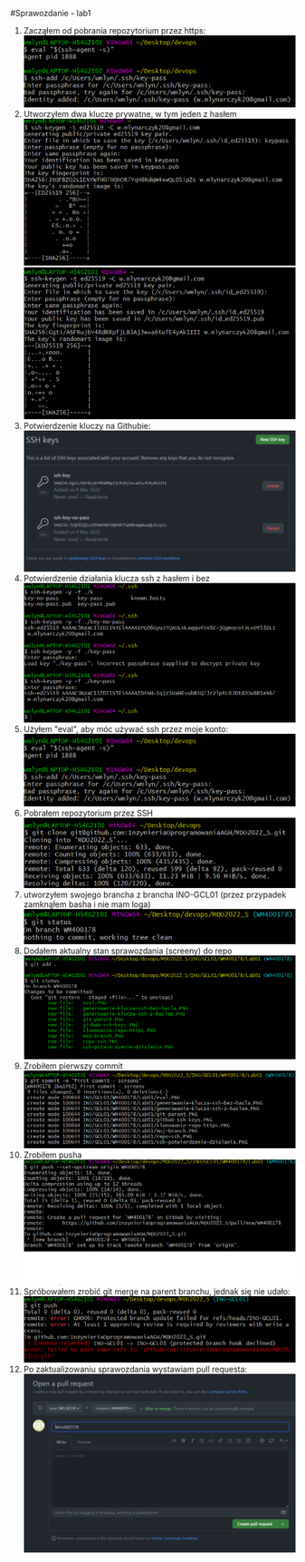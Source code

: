 #Sprawozdanie - lab1
1. Zacząłem od pobrania repozytorium przez https:
    ![Alt text](eval.PNG?raw=true)
2. Utworzyłem dwa klucze prywatne, w tym jeden z hasłem
   ![Alt text](generowanie-klucza-ssh-bez-hasla.PNG?raw=true)
   ![Alt text](generowanie-klucza-ssh-Z-haslem.PNG?raw=tru)
3. Potwierdzenie kluczy na Githubie:
   ![Alt text](github-ssh-keys.PNG?raw=tru)
4. Potwierdzenie działania klucza ssh z hasłem i bez
   ![Alt text](ssh-potwierdzenie-dzialania.PNG?raw=tru)
5. Użyłem "eval", aby móc używać ssh przez moje konto:
   ![Alt text](eval.PNG?raw=tru)
6. Pobrałem repozytorium przez SSH
   ![Alt text](repo-ssh.PNG?raw=true)
7. utworzyłem swojego brancha z brancha INO-GCL01 (przez przypadek zamknąłem basha
i nie mam loga)
   ![Alt text](moj-branch.PNG?raw=tru)
8. Dodałem aktualny stan sprawozdania (screeny) do repo
   ![Alt text](git-add.PNG?raw=tru)
9. Zrobiłem pierwszy commit
   ![Alt text](first-commit.PNG?raw=tru)
10. Zrobiłem pusha
    ![Alt text](push-up-stream.PNG?raw=tru)
11. Spróbowałem zrobić git merge na parent branchu, jednak się nie udało:
    ![Alt text](fail.PNG?raw=tru)
12. Po zaktualizowaniu sprawozdania wystawiam pull requesta:
    ![Alt text](request.PNG?raw=tru)